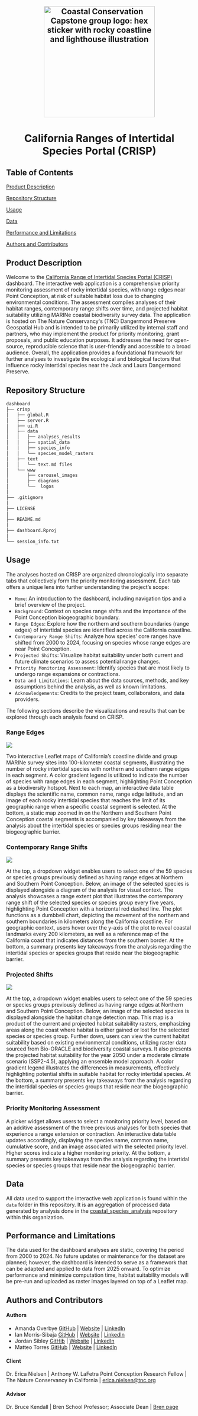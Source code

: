 <h2 align="center"> 
  
<img src="https://github.com/coastalconservation/.github/blob/main/photos/cc-hexlogo-lowquality.png?raw=true" alt="Coastal Conservation Capstone group logo: hex sticker with rocky coastline and lighthouse illustration" width="300">

<h1 align="center">

California Ranges of Intertidal Species Portal (CRISP)

## Table of Contents 
[Product Description](#product-description)

[Repository Structure](#repository-structure)

[Usage](#usage)

[Data](#data)

[Performance and Limitations](#performance-and-limitations) 

[Authors and Contributors](#authors-and-contributors) 




## Product Description
Welcome to the [California Range of Intertidal Species Portal (CRISP)](https://tnc-dangermond.shinyapps.io/crisp/) dashboard. The interactive web application is a comprehensive priority monitoring assessment of rocky intertidal species, with range edges near Point Conception, at risk of suitable habitat loss due to changing environmental conditions. The assessment compiles analyses of their habitat ranges, contemporary range shifts over time, and projected habitat suitability utilizing MARINe coastal biodiversity survey data. The application is hosted on The Nature Conservancy's (TNC) Dangermond Preserve Geospatial Hub and is intended to be primarily utilized by internal staff and partners, who may implement the product for priority monitoring, grant proposals, and public education purposes. It addresses the need for open-source, reproducible science that is user-friendly and accessible to a broad audience. Overall, the application provides a foundational framework for further analyses to investigate the ecological and biological factors that influence rocky intertidal species near the  Jack and Laura Dangermond Preserve.

## Repository Structure
```bash
dashboard
├── crisp
│   ├── global.R
│   ├── server.R
│   ├── ui.R
│   ├── data
│   │   ├── analyses_results
│   │   ├── spatial_data
│   │   ├── species_info
│   │   └── species_model_rasters
│   ├── text
│   │   └── text.md files
│   └── www
│       ├── carousel_images
│       ├── diagrams
│       └──  logos
│
├── .gitignore
│
├── LICENSE
│
├── README.md
│
├── dashboard.Rproj
│
└── session_info.txt

```

## Usage

The analyses hosted on CRISP are organized chronologically into separate tabs that collectively form the priority monitoring assessment. Each tab offers a unique lens into further understanding the project’s scope:

- `Home`: An introduction to the dashboard, including navigation tips and a brief overview of the project.
- `Background`: Context on species range shifts and the importance of the Point Conception biogeographic boundary.
- `Range Edges`: Explore how the northern and southern boundaries (range edges) of intertidal species are identified across the California coastline.
- `Contemporary Range Shifts`: Analyze how species’ core ranges have shifted from 2000 to 2024, focusing on species whose range edges are near Point Conception.
- `Projected Shifts`: Visualize habitat suitability under both current and future climate scenarios to assess potential range changes.
- `Priority Monitoring Assessment`: Identify species that are most likely to undergo range expansions or contractions.
- `Data and Limitations`: Learn about the data sources, methods, and key assumptions behind the analysis, as well as known limitations.
- `Acknowledgements`: Credits to the project team, collaborators, and data providers.

The following sections describe the visualizations and results that can be explored through each analysis found on CRISP.

### Range Edges

![](https://github.com/coastalconservation/.github/blob/main/photos/dashboard1.png)

Two interactive Leaflet maps of California’s coastline divide and group MARINe survey sites into 100-kilometer coastal segments, illustrating the number of rocky intertidal species with northern and southern range edges in each segment. A color gradient legend is utilized to indicate the number of species with range edges in each segment, highlighting Point Conception as a biodiversity hotspot. Next to each map, an interactive data table displays the scientific name, common name, range edge latitude, and an image of each rocky intertidal species that reaches the limit of its geographic range when a specific coastal segment is selected. At the bottom, a static map zoomed in on the Northern and Southern Point Conception coastal segments is accompanied by key takeaways from the analysis about the intertidal species or species groups residing near the biogeographic barrier.

### Contemporary Range Shifts

![](https://github.com/coastalconservation/.github/blob/main/photos/dashboard2.png)

At the top, a dropdown widget enables users to select one of the 59 species or species groups previously defined as having range edges at Northern and Southern Point Conception. Below, an image of the selected species is displayed alongside a diagram of the analysis for visual context. The analysis showcases a range extent plot that illustrates the contemporary range shift of the selected species or species group every five years, highlighting Point Conception with a horizontal red dashed line. The plot functions as a dumbbell chart, depicting the movement of the northern and southern boundaries in kilometers along the California coastline. For geographic context, users hover over the y-axis of the plot to reveal coastal landmarks every 200 kilometers, as well as a reference map of the California coast that indicates distances from the southern border. At the bottom, a summary presents key takeaways from the analysis regarding the intertidal species or species groups that reside near the biogeographic barrier.

### Projected Shifts 

![](https://github.com/coastalconservation/.github/blob/main/photos/dashboard3.png)

At the top, a dropdown widget enables users to select one of the 59 species or species groups previously defined as having range edges at Northern and Southern Point Conception. Below, an image of the selected species is displayed alongside the habitat change detection map. This map is a product of the current and projected habitat suitability rasters, emphasizing areas along the coast where habitat is either gained or lost for the selected species or species group. Further down, users can view the current habitat suitability based on existing environmental conditions, utilizing raster data sourced from Bio-ORACLE and biodiversity coastal surveys. It also presents the projected habitat suitability for the year 2050 under a moderate climate scenario (SSP2-4.5), applying an ensemble model approach. A color gradient legend illustrates the differences in measurements, effectively highlighting potential shifts in suitable habitat for rocky intertidal species.  At the bottom, a summary presents key takeaways from the analysis regarding the intertidal species or species groups that reside near the biogeographic barrier.

### Priority Monitoring Assessment

A picker widget allows users to select a monitoring priority level, based on an additive assessment of the three previous analyses for both species that experience a range extension or contraction. An interactive data table updates accordingly, displaying the species name, common name, cumulative score, and an image associated with the selected priority level. Higher scores indicate a higher monitoring priority. At the bottom, a summary presents key takeaways from the analysis regarding the intertidal species or species groups that reside near the biogeographic barrier.

## Data 

All data used to support the interactive web application is found within the `data` folder in this repository. It is an aggregation of processed data generated by analysis done in the [coastal_species_analysis](https://github.com/coastalconservation/coastal_species_analysis) repository within this organization. 


## Performance and Limitations

The data used for the dashboard analyses are static, covering the period from 2000 to 2024. No future updates or maintenance for the dataset are planned; however, the dashboard is intended to serve as a framework that can be adapted and applied to data from 2025 onward. To optimize performance and minimize computation time, habitat suitability models will be pre-run and uploaded as raster images layered on top of a Leaflet map.

## Authors and Contributors 

#### Authors 

- Amanda Overbye  [GitHub](https://github.com/Aoverbye) | [Website](https://aoverbye.github.io/) | [LinkedIn](https://www.linkedin.com/in/amanda-overbye-3a6364161/) 
- Ian Morris-Sibaja  [GitHub](https://github.com/imsibaja) | [Website](https://imsibaja.github.io/) | [LinkedIn](https://www.linkedin.com/in/imsibaja/) 
- Jordan Sibley  [GitHib](https://github.com/jordancsibley) | [Website](https://jordancsibley.github.io/) | [LinkedIn](https://www.linkedin.com/in/jordancsibley/)  
- Matteo Torres  [GitHub](https://github.com/matteo-torres) | [Website](https://matteo-torres.github.io/) | [LinkedIn](https://www.linkedin.com/in/matteo-torres-876a62234/)

#### Client 

Dr. Erica Nielsen  | Anthony W. LaFetra Point Conception Research Fellow | The Nature Conservancy in California | erica.nielsen@tnc.org

#### Advisor 

Dr. Bruce Kendall | Bren School Professor; Associate Dean | [Bren page](https://bren.ucsb.edu/people/bruce-kendall)
